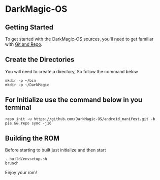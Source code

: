 DarkMagic-OS
===========


Getting Started
---------------
To get started with the DarkMagic-OS sources, you'll need to get
familiar with [Git and Repo](http://source.android.com/source/version-control.html).


Create the Directories
----------------------

You will need to create a directory, So follow the command below

    mkdir -p ~/bin
    mkdir -p ~/DarkMagic


For Initialize use the command below in you terminal
----------------------------------------
    repo init -u https://github.com/DarkMagic-OS/android_manifest.git -b pie && repo sync -j16


Building the ROM
---------------

Before starting to built just initialize and then start 

    . build/envsetup.sh
    brunch

Enjoy your rom!
